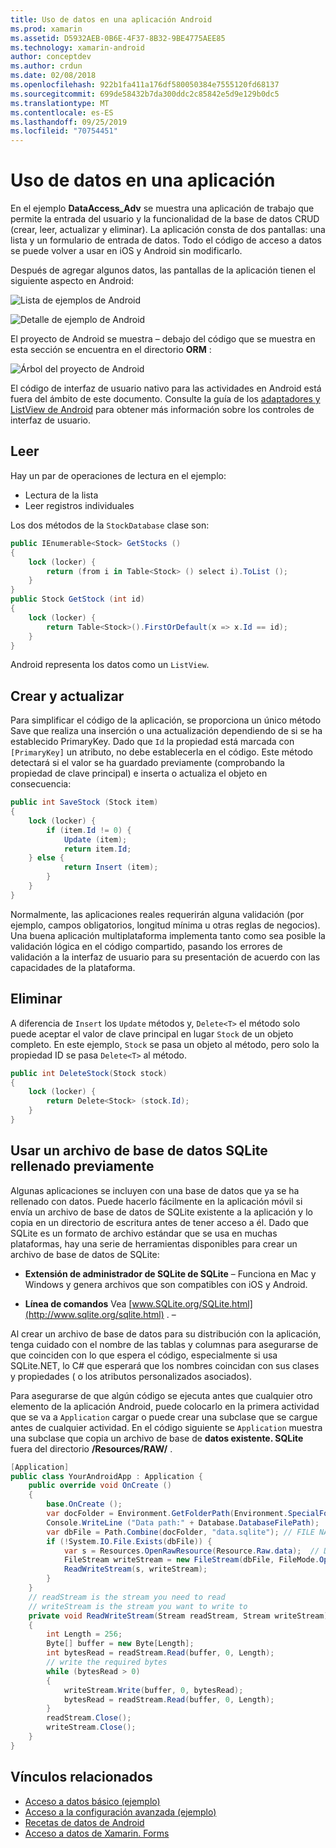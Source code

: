 ```yaml
---
title: Uso de datos en una aplicación Android
ms.prod: xamarin
ms.assetid: D5932AEB-0B6E-4F37-8B32-9BE4775AEE85
ms.technology: xamarin-android
author: conceptdev
ms.author: crdun
ms.date: 02/08/2018
ms.openlocfilehash: 922b1fa411a176df580050384e7555120fd68137
ms.sourcegitcommit: 699de58432b7da300ddc2c85842e5d9e129b0dc5
ms.translationtype: MT
ms.contentlocale: es-ES
ms.lasthandoff: 09/25/2019
ms.locfileid: "70754451"
---
```

# <a name="using-data-in-an-app"></a>Uso de datos en una aplicación

En el ejemplo **DataAccess_Adv** se muestra una aplicación de trabajo que permite la entrada del usuario y la funcionalidad de la base de datos CRUD (crear, leer, actualizar y eliminar). La aplicación consta de dos pantallas: una lista y un formulario de entrada de datos. Todo el código de acceso a datos se puede volver a usar en iOS y Android sin modificarlo.

Después de agregar algunos datos, las pantallas de la aplicación tienen el siguiente aspecto en Android:

![Lista de ejemplos de Android](using-data-in-an-app-images/image11.png "Lista de ejemplos de Android")

![Detalle de ejemplo de Android](using-data-in-an-app-images/image12.png "Detalle de ejemplo de Android")

El proyecto de Android se muestra &ndash; debajo del código que se muestra en esta sección se encuentra en el directorio **ORM** :

![Árbol del proyecto de Android](using-data-in-an-app-images/image14.png "Árbol del proyecto de Android")

El código de interfaz de usuario nativo para las actividades en Android está fuera del ámbito de este documento. Consulte la guía de los [adaptadores y ListView de Android](~/android/user-interface/layouts/list-view/index.md) para obtener más información sobre los controles de interfaz de usuario.

## <a name="read"></a>Leer

Hay un par de operaciones de lectura en el ejemplo:

- Lectura de la lista
- Leer registros individuales

Los dos métodos de la `StockDatabase` clase son:

```csharp
public IEnumerable<Stock> GetStocks ()
{
    lock (locker) {
        return (from i in Table<Stock> () select i).ToList ();
    }
}
public Stock GetStock (int id)
{
    lock (locker) {
        return Table<Stock>().FirstOrDefault(x => x.Id == id);
    }
}
```

Android representa los datos como un `ListView`.

## <a name="create-and-update"></a>Crear y actualizar

Para simplificar el código de la aplicación, se proporciona un único método Save que realiza una inserción o una actualización dependiendo de si se ha establecido PrimaryKey. Dado que `Id` la propiedad está marcada con `[PrimaryKey]` un atributo, no debe establecerla en el código. Este método detectará si el valor se ha guardado previamente (comprobando la propiedad de clave principal) e inserta o actualiza el objeto en consecuencia:

```csharp
public int SaveStock (Stock item)
{
    lock (locker) {
        if (item.Id != 0) {
            Update (item);
            return item.Id;
    } else {
            return Insert (item);
        }
    }
}
```

Normalmente, las aplicaciones reales requerirán alguna validación (por ejemplo, campos obligatorios, longitud mínima u otras reglas de negocios). Una buena aplicación multiplataforma implementa tanto como sea posible la validación lógica en el código compartido, pasando los errores de validación a la interfaz de usuario para su presentación de acuerdo con las capacidades de la plataforma.

## <a name="delete"></a>Eliminar

A diferencia de `Insert` los `Update` métodos y, `Delete<T>` el método solo puede aceptar el valor de clave principal en lugar `Stock` de un objeto completo. En este ejemplo, `Stock` se pasa un objeto al método, pero solo la propiedad ID se pasa `Delete<T>` al método.

```csharp
public int DeleteStock(Stock stock)
{
    lock (locker) {
        return Delete<Stock> (stock.Id);
    }
}
```

## <a name="using-a-pre-populated-sqlite-database-file"></a>Usar un archivo de base de datos SQLite rellenado previamente

Algunas aplicaciones se incluyen con una base de datos que ya se ha rellenado con datos. Puede hacerlo fácilmente en la aplicación móvil si envía un archivo de base de datos de SQLite existente a la aplicación y lo copia en un directorio de escritura antes de tener acceso a él. Dado que SQLite es un formato de archivo estándar que se usa en muchas plataformas, hay una serie de herramientas disponibles para crear un archivo de base de datos de SQLite:

- **Extensión de administrador de SQLite de SQLite** &ndash; Funciona en Mac y Windows y genera archivos que son compatibles con iOS y Android.

- **Línea de comandos** Vea [www.SQLite.org/SQLite.html](http://www.sqlite.org/sqlite.html) . &ndash;

Al crear un archivo de base de datos para su distribución con la aplicación, tenga cuidado con el nombre de las tablas y columnas para asegurarse de que coinciden con lo que espera el código, especialmente si usa SQLite.NET, lo C# que esperará que los nombres coincidan con sus clases y propiedades ( o los atributos personalizados asociados).

Para asegurarse de que algún código se ejecuta antes que cualquier otro elemento de la aplicación Android, puede colocarlo en la primera actividad que se va a `Application` cargar o puede crear una subclase que se cargue antes de cualquier actividad. En el código siguiente se `Application` muestra una subclase que copia un archivo de base de **datos existente. SQLite** fuera del directorio **/Resources/RAW/** .

```csharp
[Application]
public class YourAndroidApp : Application {
    public override void OnCreate ()
    {
        base.OnCreate ();
        var docFolder = Environment.GetFolderPath(Environment.SpecialFolder.Personal);
        Console.WriteLine ("Data path:" + Database.DatabaseFilePath);
        var dbFile = Path.Combine(docFolder, "data.sqlite"); // FILE NAME TO USE WHEN COPIED
        if (!System.IO.File.Exists(dbFile)) {
            var s = Resources.OpenRawResource(Resource.Raw.data);  // DATA FILE RESOURCE ID
            FileStream writeStream = new FileStream(dbFile, FileMode.OpenOrCreate, FileAccess.Write);
            ReadWriteStream(s, writeStream);
        }
    }
    // readStream is the stream you need to read
    // writeStream is the stream you want to write to
    private void ReadWriteStream(Stream readStream, Stream writeStream)
    {
        int Length = 256;
        Byte[] buffer = new Byte[Length];
        int bytesRead = readStream.Read(buffer, 0, Length);
        // write the required bytes
        while (bytesRead > 0)
        {
            writeStream.Write(buffer, 0, bytesRead);
            bytesRead = readStream.Read(buffer, 0, Length);
        }
        readStream.Close();
        writeStream.Close();
    }
}
```

## <a name="related-links"></a>Vínculos relacionados

- [Acceso a datos básico (ejemplo)](https://github.com/xamarin/mobile-samples/tree/master/DataAccess/Basic)
- [Acceso a la configuración avanzada (ejemplo)](https://github.com/xamarin/mobile-samples/tree/master/DataAccess/Advanced)
- [Recetas de datos de Android](https://github.com/xamarin/recipes/tree/master/Recipes/android/data)
- [Acceso a datos de Xamarin. Forms](~/xamarin-forms/data-cloud/data/databases.md)
